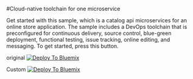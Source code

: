 #Cloud-native toolchain for one microservice

Get started with this sample, which is a catalog api microservices for an online store application. The sample includes a DevOps toolchain that is preconfigured for continuous delivery, source control, blue-green deployment, functional testing, issue tracking, online editing, and messaging. 
To get started, press this button.

original
[![Deploy To Bluemix](https://bluemix.net/deploy/button.png)](https://daily-console.stage1.ng.bluemix.net/develop/setup/deploy/?repository=https%3A//github.com/hmagph/otc-one-micro-standard)


Custom
[![Deploy To Bluemix](https://bluemix.net/deploy/button.png)](https://daily-console.stage1.ng.bluemix.net/develop/setup/deploy/?repository=https%3A//github.com/HadarH/simple-toolchain-hello)
